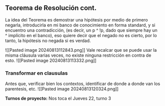 ## Teorema de Resolución cont.

La idea del Teorema es demostrar una hipótesis por medio de primero negarla, introducirla en mi banco de conocimiento en forma standard, y si encuentro una contradicción, (es decir, un p ^ !p, dado que siempre hay un ^ implícito en el banco), eso quiere decir que el negado no es cierto, por lo tanto, la hipótesis no negada si es verdad.

![[Pasted image 20240813112843.png]]
Vale recalcar que se puede usar la misma cláusula varias veces, no existe ninguna restricción en contra de esto.
![[Pasted image 20240813113332.png]]

### Transformar en clausulas
Antes que, verificar bien los contextos, identificar de donde a donde van los parentesis, etc.
![[Pasted image 20240813120324.png]]


**Turnos de proyecto:**
Nos toca el Jueves 22, turno 3
